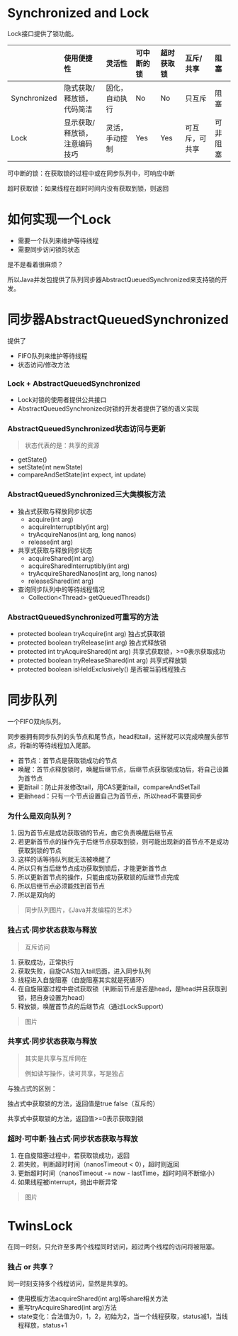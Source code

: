 # Synchronized and Lock

Lock接口提供了锁功能。

|  | 使用便捷性 | 灵活性 | 可中断的锁 | 超时获取锁 | 互斥/共享 | 阻塞 |
| :--- | :--- | :--- | :--- | :--- | :--- | :--- |
| Synchronized | 隐式获取/释放锁，代码简洁 | 固化，自动执行 | No | No | 只互斥 | 阻塞 |
| Lock | 显示获取/释放锁，注意编码技巧 | 灵活，手动控制 | Yes | Yes | 可互斥，可共享 | 可非阻塞 |

可中断的锁：在获取锁的过程中或在同步队列中，可响应中断

超时获取锁：如果线程在超时时间内没有获取到锁，则返回

# 如何实现一个Lock

* 需要一个队列来维护等待线程
* 需要同步访问锁的状态

是不是看着很麻烦？

所以Java并发包提供了队列同步器AbstractQueuedSynchronized来支持锁的开发。

# 同步器AbstractQueuedSynchronized

提供了

* FIFO队列来维护等待线程
* 状态访问/修改方法

### Lock + AbstractQueuedSynchronized

* Lock对锁的使用者提供公共接口
* AbstractQueuedSynchronized对锁的开发者提供了锁的语义实现

### AbstractQueuedSynchronized状态访问与更新

> 状态代表的是：共享的资源

* getState\(\)
* setState\(int newState\)
* compareAndSetState\(int expect, int update\)

### AbstractQueuedSynchronized三大类模板方法

* 独占式获取与释放同步状态
  * acquire\(int arg\)
  * acquireInterruptibly\(int arg\)
  * tryAcquireNanos\(int arg, long nanos\)
  * release\(int arg\)
* 共享式获取与释放同步状态
  * acquireShared\(int arg\)
  * acquireSharedInterruptibly\(int arg\)
  * tryAcquireSharedNanos\(int arg, long nanos\)
  * releaseShared\(int arg\)
* 查询同步队列中的等待线程情况
  * Collection&lt;Thread&gt; getQueuedThreads\(\)

### AbstractQueuedSynchronized可重写的方法

* protected boolean tryAcquire\(int arg\) 独占式获取锁
* protected boolean tryRelease\(int arg\) 独占式释放锁
* protected int tryAcquireShared\(int arg\) 共享式获取锁，&gt;=0表示获取成功
* protected boolean tryReleaseShared\(int arg\) 共享式释放锁
* protected boolean isHeldExclusively\(\) 是否被当前线程独占

# 同步队列

一个FIFO双向队列。

同步器拥有同步队列的头节点和尾节点，head和tail，这样就可以完成唤醒头部节点，将新的等待线程加入尾部。

* 首节点：首节点是获取锁成功的节点
* 唤醒：首节点释放锁时，唤醒后继节点，后继节点获取锁成功后，将自己设置为首节点
* 更新tail：防止并发修改tail，用CAS更新tail，compareAndSetTail
* 更新head：只有一个节点设置自己为首节点，所以head不需要同步

### 为什么是双向队列？

1. 因为首节点是成功获取锁的节点，由它负责唤醒后继节点
2. 若更新首节点的操作先于后继节点获取到锁，则可能出现新的首节点不是成功获取到锁的节点
3. 这样的话等待队列就无法被唤醒了
4. 所以只有当后继节点成功获取到锁后，才能更新首节点
5. 所以更新首节点的操作，只能由成功获取锁的后继节点完成
6. 所以后继节点必须能找到首节点
7. 所以是双向的

> 同步队列图片，《Java并发编程的艺术》

### 独占式·同步状态获取与释放

> 互斥访问

1. 获取成功，正常执行
2. 获取失败，自旋CAS加入tail后面，进入同步队列
3. 线程进入自旋阻塞（自旋阻塞其实就是死循环）
4. 在自旋阻塞过程中尝试获取锁（判断前节点是否是head，是head并且获取到锁，把自身设置为head）
5. 释放锁，唤醒首节点的后继节点（通过LockSupport）

> 图片

### 共享式·同步状态获取与释放

> 其实是共享与互斥同在
>
> 例如读写操作，读可共享，写是独占

与独占式的区别：

独占式中获取锁的方法，返回值是true false（互斥的）

共享式中获取锁的方法，返回值&gt;=0表示获取到锁

### 超时·可中断·独占式·同步状态获取与释放

1. 在自旋阻塞过程中，若获取锁成功，返回
2. 若失败，判断超时时间（nanosTimeout  &lt; 0），超时则返回
3. 更新超时时间（nanosTimeout -= now - lastTime，超时时间不断缩小）
4. 如果线程被interrupt，抛出中断异常

> 图片

# TwinsLock

在同一时刻，只允许至多两个线程同时访问，超过两个线程的访问将被阻塞。

### 独占 or 共享？

同一时刻支持多个线程访问，显然是共享的。

* 使用模板方法acquireShared\(int arg\)等share相关方法
* 重写tryAcquireShared\(int arg\)方法
* state变化：合法值为0，1，2，初始为2，当一个线程获取，status减1，当线程释放，status+1



